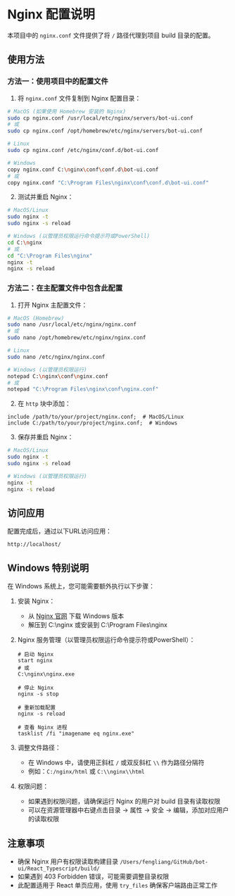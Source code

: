 # Nginx 配置说明

本项目中的 `nginx.conf` 文件提供了将 `/` 路径代理到项目 build 目录的配置。

## 使用方法

### 方法一：使用项目中的配置文件

1. 将 `nginx.conf` 文件复制到 Nginx 配置目录：

```bash
# MacOS (如果使用 Homebrew 安装的 Nginx)
sudo cp nginx.conf /usr/local/etc/nginx/servers/bot-ui.conf
# 或
sudo cp nginx.conf /opt/homebrew/etc/nginx/servers/bot-ui.conf

# Linux
sudo cp nginx.conf /etc/nginx/conf.d/bot-ui.conf

# Windows
copy nginx.conf C:\nginx\conf\conf.d\bot-ui.conf
# 或
copy nginx.conf "C:\Program Files\nginx\conf\conf.d\bot-ui.conf"
```

2. 测试并重启 Nginx：

```bash
# MacOS/Linux
sudo nginx -t
sudo nginx -s reload

# Windows (以管理员权限运行命令提示符或PowerShell)
cd C:\nginx
# 或
cd "C:\Program Files\nginx"
nginx -t
nginx -s reload
```

### 方法二：在主配置文件中包含此配置

1. 打开 Nginx 主配置文件：

```bash
# MacOS (Homebrew)
sudo nano /usr/local/etc/nginx/nginx.conf
# 或
sudo nano /opt/homebrew/etc/nginx/nginx.conf

# Linux
sudo nano /etc/nginx/nginx.conf

# Windows (以管理员权限运行)
notepad C:\nginx\conf\nginx.conf
# 或
notepad "C:\Program Files\nginx\conf\nginx.conf"
```

2. 在 `http` 块中添加：

```
include /path/to/your/project/nginx.conf;  # MacOS/Linux
include C:/path/to/your/project/nginx.conf;  # Windows
```

3. 保存并重启 Nginx：

```bash
# MacOS/Linux
sudo nginx -t
sudo nginx -s reload

# Windows (以管理员权限运行)
nginx -t
nginx -s reload
```

## 访问应用

配置完成后，通过以下URL访问应用：

```
http://localhost/
```

## Windows 特别说明

在 Windows 系统上，您可能需要额外执行以下步骤：

1. 安装 Nginx：
   - 从 [Nginx 官网](http://nginx.org/en/download.html) 下载 Windows 版本
   - 解压到 C:\nginx 或安装到 C:\Program Files\nginx

2. Nginx 服务管理（以管理员权限运行命令提示符或PowerShell）：
   ```
   # 启动 Nginx
   start nginx
   # 或
   C:\nginx\nginx.exe
   
   # 停止 Nginx
   nginx -s stop
   
   # 重新加载配置
   nginx -s reload
   
   # 查看 Nginx 进程
   tasklist /fi "imagename eq nginx.exe"
   ```

3. 调整文件路径：
   - 在 Windows 中，请使用正斜杠 `/` 或双反斜杠 `\\` 作为路径分隔符
   - 例如：`C:/nginx/html` 或 `C:\\nginx\\html`

4. 权限问题：
   - 如果遇到权限问题，请确保运行 Nginx 的用户对 build 目录有读取权限
   - 可以在资源管理器中右键点击目录 -> 属性 -> 安全 -> 编辑，添加对应用户的读取权限

## 注意事项

- 确保 Nginx 用户有权限读取构建目录 `/Users/fengliang/GitHub/bot-ui/React_Typescript/build/`
- 如果遇到 403 Forbidden 错误，可能需要调整目录权限
- 此配置适用于 React 单页应用，使用 `try_files` 确保客户端路由正常工作 